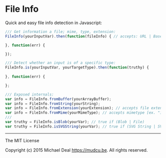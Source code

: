 # File Info

Quick and easy file info detection in Javascript:

```js
/// Get information a file; mime, type, extension:
FileInfo(yourInputVar).then(function(fileInfo) { // accepts: URL | Base64 | Blob | Buffer

}, function(err) {

});

/// Detect whether an input is of a specific type:
FileInfo.is(yourInputVar, yourTargetType).then(function(truthy) {
  
}, function(err) {

};

/// Exposed internals:
var info = FileInfo.fromBuffer(yourArrayBuffer);
var info = FileInfo.fromString(yourString);
var info = FileInfo.fromExtension(yourExtension); // accepts file extension [ex. "gif" | "webm"]
var info = FileInfo.fromMime(yourMimeType); // accepts mimetype [ex. "image/gif" | "video/webm"]
///
var truthy = FileInfo.isBlob(yourVar); // true if (Blob | File)
var truthy = FileInfo.isSVGString(yourVar); // true if (SVG String | SVG Base64)
```
--------------------------------------------------------------------------------------------------------------

The MIT License

Copyright (c) 2015 Michael Deal <https://mudcu.be>. All rights reserved.
